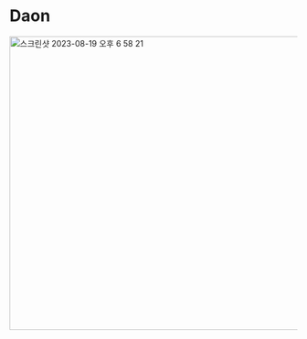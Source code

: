 # Daon

<img width="514" alt="스크린샷 2023-08-19 오후 6 58 21" src="https://github.com/honghoker/Daon/assets/50910456/ff427695-f26c-4be8-8a0e-19b9fda8cc1a">

